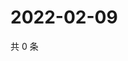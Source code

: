 # 2022-02-09

共 0 条

<!-- BEGIN WEIBO -->
<!-- 最后更新时间 Wed Feb 09 2022 20:23:07 GMT+0800 (China Standard Time) -->

<!-- END WEIBO -->
